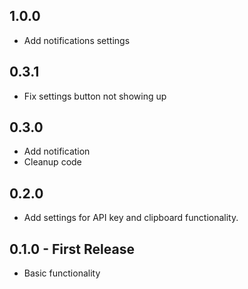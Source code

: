 ## 1.0.0
* Add notifications settings

## 0.3.1
* Fix settings button not showing up

## 0.3.0
* Add notification
* Cleanup code

## 0.2.0
* Add settings for API key and clipboard functionality.

## 0.1.0 - First Release
* Basic functionality
